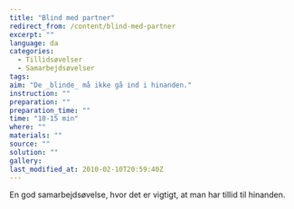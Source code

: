 ```yaml
---
title: "Blind med partner"
redirect_from: /content/blind-med-partner
excerpt: ""
language: da
categories:
  - Tillidsøvelser
  - Samarbejdsøvelser
tags: 
aim: "De _blinde_ må ikke gå ind i hinanden."
instruction: ""
preparation: ""
preparation_time: ""
time: "10-15 min"
where: ""
materials: ""
source: ""
solution: ""
gallery:
last_modified_at: 2010-02-10T20:59:40Z
---
```

En god samarbejdsøvelse, hvor det er vigtigt, at man har tillid til hinanden.

